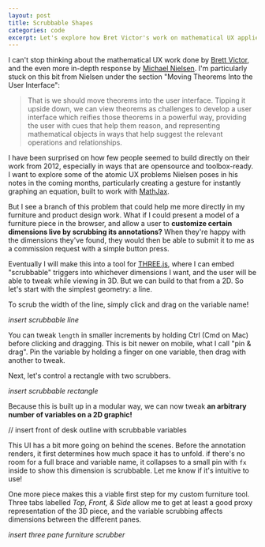 ```yaml
---
layout: post
title: Scrubbable Shapes
categories: code
excerpt: Let's explore how Bret Victor's work on mathematical UX applies to geometry generated with D3.js.
---
```


I can't stop thinking about the mathematical UX work done by [Brett Victor](worrydream.com/#!/KillMath), and the even more in-depth response by [Michael Nielsen](http://mnielsen.github.io/notes/kill_math/kill_math.html). I'm particularly stuck on this bit from Nielsen under the section "Moving Theorems Into the User Interface":
> That is we should move theorems into the user interface. Tipping it upside down, we can view theorems as challenges to develop a user interface which reifies those theorems in a powerful way, providing the user with cues that help them reason, and representing mathematical objects in ways that help suggest the relevant operations and relationships.

I have been surprised on how few people seemed to build directly on their work from 2012, especially in ways that are opensource and toolbox-ready. I want to explore some of the atomic UX problems Nielsen poses in his notes in the coming months, particularly creating a gesture for instantly graphing an equation, built to work with [MathJax](mathjax.org).

But I see a branch of this problem that could help me more directly in my furniture and product design work. What if I could present a model of a furniture piece in the browser, and allow a user to __customize certain dimensions live by scrubbing its annotations?__ When they're happy with the dimensions they've found, they would then be able to submit it to me as a commission request with a simple button press.

Eventually I will make this into a tool for [THREE.js](threejs.org), where I can embed "scrubbable" triggers into whichever dimensions I want, and the user will be able to tweak while viewing in 3D. But we can build to that from a 2D. So let's start with the simplest geometry: a line.

To scrub the width of the line, simply click and drag on the variable name!

_insert scrubbable line_

You can tweak `length` in smaller increments by holding Ctrl (Cmd on Mac) before clicking and dragging. This is bit newer on mobile, what I call "pin & drag". Pin the variable by holding a finger on one variable, then drag with another to tweak.

Next, let's control a rectangle with two scrubbers.

_insert scrubbable rectangle_

Because this is built up in a modular way, we can now tweak **an arbitrary number of variables on a 2D graphic!**

// insert front of desk outline with scrubbable variables

This UI has a bit more going on behind the scenes. Before the annotation renders, it first determines how much space it has to unfold. if there's no room for a full brace and variable name, it collapses to a small pin with `fx` inside to show this dimension is scrubbable. Let me know if it's intuitive to use!

One more piece makes this a viable first step for my custom furniture tool. Three tabs labelled _Top, Front, & Side_ allow me to get at least a good proxy representation of the 3D piece, and the variable scrubbing affects dimensions between the different panes.

_insert three pane furniture scrubber_
